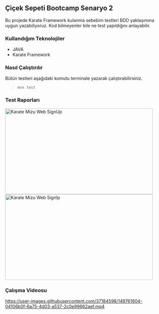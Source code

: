 ## Çiçek Sepeti Bootcamp Senaryo 2

Bu projede Karate Framework kulanma sebebim testleri BDD yaklaşımına uygun yazabiliyoruz.
Kod bilmeyenler bile ne test yapıldığını anlayabilir.

### Kullandığım Teknolojiler

- JAVA
- Karate Framework

### Nasıl Çalıştırılır

Bütün testleri aşağıdaki komutu terminale yazarak çalıştırabilirsiniz.

> ` mvn test `

### Test Raporları

<img src="https://user-images.githubusercontent.com/37184598/149763956-dd8d916c-903e-40fa-a72d-3a666f02f9e1.png" alt="Karate Mizu Web SignUp" width="475" height="275"><img src="https://user-images.githubusercontent.com/37184598/149763959-70eee240-77c4-4416-9337-17f8f8ffe420.png" alt="Karate Mizu Web SignIp" width="475" height="275">

### Çalışma Videosu

https://user-images.githubusercontent.com/37184598/149761604-04106b0f-6a75-4d03-a537-2c0e99662aef.mp4
